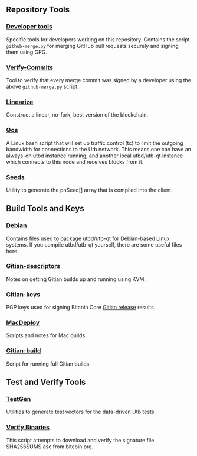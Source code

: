 Repository Tools
---------------------

### [Developer tools](/contrib/devtools) ###
Specific tools for developers working on this repository.
Contains the script `github-merge.py` for merging GitHub pull requests securely and signing them using GPG.

### [Verify-Commits](/contrib/verify-commits) ###
Tool to verify that every merge commit was signed by a developer using the above `github-merge.py` script.

### [Linearize](/contrib/linearize) ###
Construct a linear, no-fork, best version of the blockchain.

### [Qos](/contrib/qos) ###

A Linux bash script that will set up traffic control (tc) to limit the outgoing bandwidth for connections to the Utb network. This means one can have an always-on utbd instance running, and another local utbd/utb-qt instance which connects to this node and receives blocks from it.

### [Seeds](/contrib/seeds) ###
Utility to generate the pnSeed[] array that is compiled into the client.

Build Tools and Keys
---------------------

### [Debian](/contrib/debian) ###
Contains files used to package utbd/utb-qt
for Debian-based Linux systems. If you compile utbd/utb-qt yourself, there are some useful files here.

### [Gitian-descriptors](/contrib/gitian-descriptors) ###
Notes on getting Gitian builds up and running using KVM.

### [Gitian-keys](/contrib/gitian-keys)
PGP keys used for signing Bitcoin Core [Gitian release](/doc/release-process.md) results.

### [MacDeploy](/contrib/macdeploy) ###
Scripts and notes for Mac builds. 

### [Gitian-build](/contrib/gitian-build.py) ###
Script for running full Gitian builds.

Test and Verify Tools 
---------------------

### [TestGen](/contrib/testgen) ###
Utilities to generate test vectors for the data-driven Utb tests.

### [Verify Binaries](/contrib/verifybinaries) ###
This script attempts to download and verify the signature file SHA256SUMS.asc from bitcoin.org.
